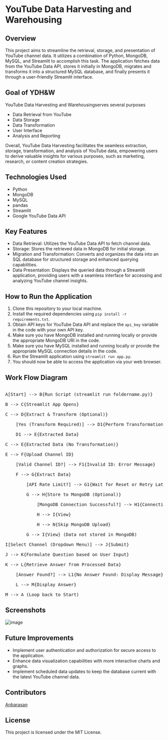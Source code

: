 # YouTube Data Harvesting and Warehousing

## Overview
This project aims to streamline the retrieval, storage, and presentation of YouTube channel data. It utilizes a combination of Python, MongoDB, MySQL, and Streamlit to accomplish this task. The application fetches data from the YouTube Data API, stores it initially in MongoDB, migrates and transforms it into a structured MySQL database, and finally presents it through a user-friendly Streamlit interface.

## Goal of YDH&W
 YouTube Data Harvesting and Warehousingserves several purposes
- Data Retrieval from YouTube
- Data Storage
- Data Transformation
- User Interface
- Analysis and Reporting

Overall, YouTube Data Harvesting facilitates the seamless extraction, storage, transformation, and analysis of YouTube data, empowering users to derive valuable insights for various purposes, such as marketing, research, or content creation strategies.

## Technologies Used
- Python
- MongoDB
- MySQL
- pandas
- Streamlit
- Google YouTube Data API

## Key Features
- Data Retrieval: Utilizes the YouTube Data API to fetch channel data.
- Storage: Stores the retrieved data in MongoDB for initial storage.
- Migration and Transformation: Converts and organizes the data into an SQL database for structured storage and enhanced querying capabilities.
- Data Presentation: Displays the queried data through a Streamlit application, providing users with a seamless interface for accessing and analyzing YouTube channel insights.


## How to Run the Application
1. Clone this repository to your local machine.
2. Install the required dependencies using `pip install -r requirements.txt`.
3. Obtain API keys for YouTube Data API and replace the `api_key` variable in the code with your own API key.
4. Make sure you have MongoDB installed and running locally or provide the appropriate MongoDB URI in the code.
5. Make sure you have MySQL installed and running locally or provide the appropriate MySQL connection details in the code.
6. Run the Streamlit application using `streamlit run app.py`.
7. You should now be able to access the application via your web browser.

## Work Flow Diagram

<pre> 
A[Start] --> B{Run Script (streamlit run foldername.py)}<br>
B --> C{Streamlit App Opens}<br>
C --> D{Extract & Transform (Optional)}<br>
    [Yes (Transform Required)] --> D1{Perform Transformations}<br>
    D1 --> E{Extracted Data}<br>
C --> E{Extracted Data (No Transformation)}<br>
E --> F{Upload Channel ID}<br>
    [Valid Channel ID?] --> F1{Invalid ID: Error Message}<br>
    F --> G{Extract Data}<br>
        [API Rate Limit?] --> G1{Wait for Reset or Retry Later}<br>
        G --> H{Store to MongoDB (Optional)}<br>
            [MongoDB Connection Successful?] --> H1{Connection Error: Retry or Fix Configuration}<br>
            H --> I{View}<br>
            H --> N{Skip MongoDB Upload}<br>
        G --> I{View} (Data not stored in MongoDB)<br>
I[Select Channel (Dropdown Menu)] --> J{Submit}<br>
J --> K{Formulate Question based on User Input}<br>
K --> L{Retrieve Answer from Processed Data}<br>
    [Answer Found?] --> L1{No Answer Found: Display Message}<br>
    L --> M{Display Answer}<br>
M --> A (Loop back to Start)
</pre>

## Screenshots
![image](https://github.com/AnbarasanKrishnan1/project_1/assets/142040700/fd18529a-a9f0-4b89-b6d3-8616419cf245)

## Future Improvements
- Implement user authentication and authorization for secure access to the application.
- Enhance data visualization capabilities with more interactive charts and graphs.
- Implement scheduled data updates to keep the database current with the latest YouTube channel data.

## Contributors
[Anbarasan](https://www.linkedin.com/in/anbarasan-krishnan-data-scientist/)

## License
This project is licensed under the MIT License.
